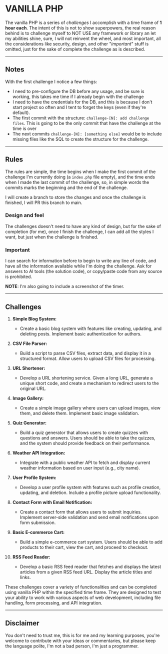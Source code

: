 # VANILLA PHP

The vanilla PHP is a series of *challenges* I accomplish with a time frame of **1 hour each**. The intent of this is not
to show superpowers, the real reason
behind is to challenge myself to NOT USE any framework or library an let my abilities shine, sure, I will not reinvent
the wheel, and most important, all the considerations
like security, design, and other "*important*" stuff is omitted, just for the sake of complete the challenge as is
described.

---

## Notes

With the first challenge I notice a few things:

* I need to pre-configure the DB before any usage, and be sure is working, this takes me time if I already begin with the challenge
* I need to have the credentials for the DB, and this is because I don't start project so often and I tent to forget the keys (even if they're default).
* The first commit with the structure: ```challenge-[N]: add challenge files```. This is going to be the only commit that have the challenge at the time is over
* The next commits ```challenge-[N]: [something else]``` would be to include missing files like the SQL to create the structure for the challenge.

---

## Rules

The rules are simple, the time begins when I make the first commit of the challenge I'm currently doing (a ```index.php``` file empty), and the time
ends when I made the last commit of the challenge, so, in simple words the commits marks the beginning and the end of the challenge.

I will create a branch to store the changes and once the challenge is finished, I will PR this branch to main.

### Design and feel

The challenges doesn't need to have any kind of design, but for the sake of completion (for me), once I finish the challenge, I can add all
the styles I want, but just when the challenge is finished.

### Important
I can search for information before to begin to write any line of code, and have all the information available while I'm doing the challenge.
Ask for answers to AI tools (the solution code), or copy/paste code from any source is prohibited.

**NOTE**: I'm also going to include a screenshot of the timer.

---

## Challenges

1. **Simple Blog System:**
    - Create a basic blog system with features like creating, updating, and deleting posts. Implement basic
      authentication for authors.

2. **CSV File Parser:**
    - Build a script to parse CSV files, extract data, and display it in a structured format. Allow users to upload CSV
      files for processing.

3. **URL Shortener:**
    - Develop a URL shortening service. Given a long URL, generate a unique short code, and create a mechanism to
      redirect users to the original URL.

4. **Image Gallery:**
    - Create a simple image gallery where users can upload images, view them, and delete them. Implement basic image
      validation.

5. **Quiz Generator:**
    - Build a quiz generator that allows users to create quizzes with questions and answers. Users should be able to
      take the quizzes, and the system should provide feedback on their performance.

6. **Weather API Integration:**
    - Integrate with a public weather API to fetch and display current weather information based on user input (e.g.,
      city name).

7. **User Profile System:**
    - Develop a user profile system with features such as profile creation, updating, and deletion. Include a profile
      picture upload functionality.

8. **Contact Form with Email Notification:**
    - Create a contact form that allows users to submit inquiries. Implement server-side validation and send email
      notifications upon form submission.

9. **Basic E-commerce Cart:**
    - Build a simple e-commerce cart system. Users should be able to add products to their cart, view the cart, and
      proceed to checkout.

10. **RSS Feed Reader:**
    - Develop a basic RSS feed reader that fetches and displays the latest articles from a given RSS feed URL. Display
      the article titles and links.

These challenges cover a variety of functionalities and can be completed using vanilla PHP within the specified time
frame. They are designed to test your ability to work with various aspects of web development, including file handling,
form processing, and API integration.

---

## Disclaimer

You don't need to trust me, this is for me and my learning purposes, you're welcome to contribute with your ideas or
commentaries, but please keep the language polite, I'm not a bad person, I'm just a programmer.
